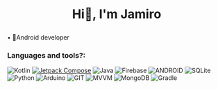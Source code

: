 # <p align = "center"> Hi👋, I'm Jamiro </p> #



• 🔭Android developer 

<h3>Languages and tools?: </h3>



![Kotlin](https://img.shields.io/badge/kotlin-%230095D5.svg?style=for-the-badge&logo=kotlin&logoColor=white) [![Jetpack Compose](https://img.shields.io/badge/Jetpack%20Compose-%2320232a.svg?style=for-the-badge&logo=android)](https://developer.android.com/jetpack/compose) ![Java](https://img.shields.io/badge/java-%23ED8B00.svg?style=for-the-badge&logo=java&logoColor=white) ![Firebase](https://img.shields.io/badge/firebase-%23039BE5.svg?style=for-the-badge&logo=firebase) ![ANDROID](https://img.shields.io/badge/android-%2320232a.svg?style=for-the-badge&logo=android&logoColor=%a4c639) ![SQLite](https://img.shields.io/badge/sqlite-%2307405e.svg?style=for-the-badge&logo=sqlite&logoColor=white) ![Python](https://img.shields.io/badge/python-3670A0?style=for-the-badge&logo=python&logoColor=ffdd54) ![Arduino](https://img.shields.io/badge/-Arduino-00979D?style=for-the-badge&logo=Arduino&logoColor=white) ![GIT](https://img.shields.io/badge/Git-fc6d26?style=for-the-badge&logo=git&logoColor=white)
![MVVM](https://img.shields.io/badge/MVVM-%23FFCD4B.svg?style=for-the-badge) ![MongoDB](https://img.shields.io/badge/MongoDB-%234ea94b.svg?style=for-the-badge&logo=mongodb&logoColor=white) ![Gradle](https://img.shields.io/badge/Gradle-02303A.svg?style=for-the-badge&logo=Gradle&logoColor=white)


<!--![](https://github-readme-stats.vercel.app/api/top-langs/?username=dev&theme=dark&hide_border=true&include_all_commits=true&count_private=true&layout=compact) -->
 


<!-- Proudly created with GPRM ( https://gprm.itsvg.in ) -->
